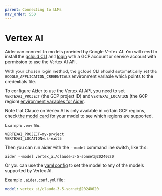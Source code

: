 ```yaml
---
parent: Connecting to LLMs
nav_order: 550
---
```


# Vertex AI

Aider can connect to models provided by Google Vertex AI.
You will need to install the
[gcloud CLI](https://cloud.google.com/sdk/docs/install) and [login](https://cloud.google.com/sdk/docs/initializing) with a GCP account
or service account with permission to use the Vertex AI API.

With your chosen login method, the gcloud CLI should automatically set the
`GOOGLE_APPLICATION_CREDENTIALS` environment variable which points to the credentials file.

To configure Aider to use the Vertex AI API, you need to set `VERTEXAI_PROJECT` (the GCP project ID)
and `VERTEXAI_LOCATION` (the GCP region) [environment variables for Aider](/docs/config/dotenv.html).

Note that Claude on Vertex AI is only available in certain GCP regions, 
check [the model card](https://console.cloud.google.com/vertex-ai/publishers/anthropic/model-garden/claude-3-5-sonnet) 
for your model to see which regions are supported.

Example `.env` file:

```
VERTEXAI_PROJECT=my-project
VERTEXAI_LOCATION=us-east5
```

Then you can run aider with the `--model` command line switch, like this:

```
aider --model vertex_ai/claude-3-5-sonnet@20240620
```

Or you can use the [yaml config](/docs/config/aider_conf.html) to set the model to any of the 
models supported by Vertex AI.

Example `.aider.conf.yml` file:

```yaml
model: vertex_ai/claude-3-5-sonnet@20240620
```
